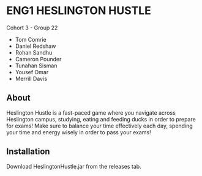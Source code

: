 # ENG1 HESLINGTON HUSTLE

Cohort 3 - Group 22
- Tom Comrie
- Daniel Redshaw
- Rohan Sandhu
- Cameron Pounder
- Tunahan Sisman
- Yousef Omar
- Merrill Davis

## About

Heslington Hustle is a fast-paced game where you navigate across Heslington campus, studying, eating and feeding ducks in order to prepare for exams! Make sure to balance your time effectively each day, spending your time and energy wisely in order to pass your exams!


## Installation

Download HeslingtonHustle.jar from the releases tab.


